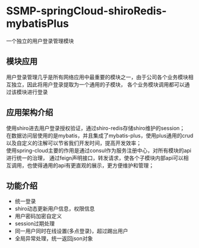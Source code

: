 # SSMP-springCloud-shiroRedis-mybatisPlus
一个独立的用户登录管理模块

## 模块应用
用户登录管理几乎是所有网络应用中最重要的模块之一，由于公司各个业务模块相互独立，因此将用户登录提取为一个通用的子模块，
各个业务模块调用都可以通过该模块进行登录

## 应用架构介绍
使用shiro进去用户登录授权验证，通过shiro-redis存储shiro维护的session；<br>
在数据访问层使用的是mybatis，并且集成了mybatis-plus，使用plus通用的crud以及自定义的注解可以节省我们开发时间，提高开发效率；<br>
使用spring-cloud主要的作用是通过consul作为服务注册中心，对所有模块的api进行统一的治理，
通过feign声明接口，转发请求，使各个子模块内部api可以相互调用，也使得通用的api有更直观的展示，更方便维护和管理；

## 功能介绍
* 统一登录
* shiro动态更新用户信息，权限信息
* 用户密码加密自定义
* session过期处理
* 同一用户同时在线设置(多点登录)，超过踢出用户
* 全局异常处理，统一返回json对象
